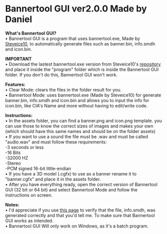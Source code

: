 <h1>Bannertool GUI ver2.0.0 Made by Daniel</h1>

<b>What's Bannertool GUI?</b>
<br>• Bannertool GUI is a program that uses bannertool.exe, Made by [Steveice10](https://github.com/Steveice10), to automatically generate files such as banner.bin, info.smdh and icon.bin.

<b>IMPORTANT</b>
<br>• Download the lastest bannertool.exe version from Steveice10's [repository](https://github.com/Steveice10/bannertool/releases) and place it inside the "program" folder which is inside the Bannertool GUI folder. If you don't do this, Bannertool GUI won't work.

<b>Features:</b>
<br>• Clear Mode: clears the files in the folder result for you. 
<br>• Bannertool Mode: uses bannertool.exe (Made by Steveice10) for generate banner.bin, info.smdh and icon.bin and allows you to input the info for icon.bin, like CIA's Name and more without having to edit/write code.

<b>Instructions:</b>
<br>• In the assets folder, you can find a banner.png and icon.png template. you can use those to know the correct sizes of images and makes your own (which should have this same names and should be on the folder assets) 
<br>• If you want to use a sound the file must be .wav and must be called "audio.wav" and must follow these requirements: 
<br> -3 seconds or less 
<br> -16 Bits 
<br> -32000 HZ 
<br> -Stereo 
<br> -PCM signed 16-bit little-endian 
<br>• If you have a 3D model (.cgfx) to use as a banner rename it to "banner.cgfx" and place it in the assets folder. 
<br>• After you have everything ready, open the correct version of Bannertool GUI (32 bit or 64 bit) and select Bannertool Mode and follow the instructions on screen.

<b>Notes: </b>
<br>• I'd appreciate if you use [this page](http://usuaris.tinet.cat/mark/smdh_creator/) to verify that the file,
 info.smdh, was generated correctly and that you'd tell me. To make sure that Bannertool GUI works as intended. 
<br>• Bannertool GUI Will only work on Windows, as it's a batch program. 
